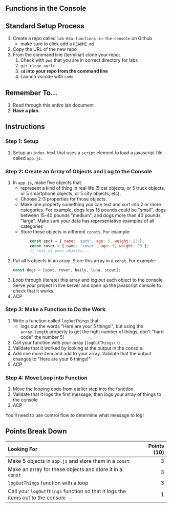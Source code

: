## Functions in the Console

## Standard Setup Process

1. Create a repo called `lab-04a-functions-in-the-console` on Github
    - make sure to click add a `README.md`
1. Copy the URL of the new repo
1. From the command line (terminal) clone your repo:
    1. Check with `pwd` that you are in correct directory for labs
    1. `git clone <url>`
    1. **`cd` into your repo from the command line**
    1. Launch vscode with `code .`

## Remember To...

1. Read through this entire lab document
1. **Have a plan.** 

## Instructions

### Step 1: Setup

1. Setup an `index.html` that uses a `script` element to load a javascript file called `app.js`.

### Step 2: Create an Array of Objects and Log to the Console

1. In `app.js`, make five objects that:
    - represent a kind of thing in real life (5 cat objects, or 5 truck objects, or 5 smartphone objects, or 5 city objects, etc). 
    - Choose 2-3 properties for those objects. 
    - Make one property something you can test and sort into 2 or more categories. For example, dogs less 15 pounds could be "small", dogs between 15-40 pounds "medium", and dogs more than 40 pounds "large". Make sure your data has representative examples of all categories
    - Store these objects in different `const`s. For example: 
        ```js
            const spot = { name: 'spot', age: 5, weight: 13 };
            const rover = { name: 'rover', age: 9, weight: 23 };
            // rest of your objects...
        ````
1. Put all 5 objects in an array. Store this array in a `const`. For example:
    ```js
    const dogs = [spot, rover, baily, luna, scout];
    ```
1. Loop through (iterate) this array and log out each object to the console. Serve your project in live server and open up the javascript console to check that it works.
1. ACP

### Step 3: Make a Function to Do the Work

1. Write a function called `logOutThings` that:
    - logs out the words "Here are your 5 things!", but using the `array.length` property to get the right number of things, don't "hard code" the number 5!
1. Call your function with your array (`logOutThings()`)
1. Validate that it worked by looking at the output in the console.
1. Add one more item and add to your array. Validate that the output changes to "Here are your 6 things!"
1. ACP

### Step 4: Move Loop into Function
1. Move the looping code from earlier step into the function
1. Validate that it logs the first message, then logs your array of things to the console
1. ACP


You'll need to use control flow to determine what message to log!

## Points Break Down

Looking For | Points (10)
:--|--:
Make 5 objects in `app.js` and store them in a `const` | 3
Make an array for these objects and store it in a `const` | 3
`logOutThings` function with a loop | 3
Call your `logOutThings` function so that it logs the items out to the console | 1